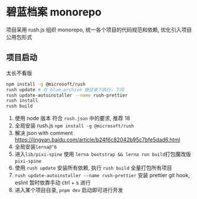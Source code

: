 # 碧蓝档案 monorepo

项目采用 rush.js 组织 monorepo, 统一各个项目的代码规范和依赖, 优化引入项目公用包形式

## 项目启动

太长不看版

```bash
npm install -g @microsoft/rush
rush update # 在 blue-archive 根目录下执行，下同
rush update-autoinstaller --name rush-prettier
rush install
rush build
```

1. 使用 node 版本 符合 `rush.json` 中的要求, 推荐 18
2. 全局安装 rush.js `npm install -g @microsoft/rush`
3. 解决 json with comment https://jingyan.baidu.com/article/b24f6c82042b95c7bfe5dad6.html
4. 全局安装`lerna@^6`
5. 进入`lib/pixi-spine` 使用 `lerna bootstrap && lerna run build`打包魔改版`pixi-spine`
6. 使用 `rush update` 安装所有依赖, 执行 `rush build` 全量打包所有项目
7. `rush update-autoinstaller --name rush-prettier` 安装 prettier git hook, eslint 暂时依靠手动 ctrl + s 进行
8. 进入某个项目目录, `pnpm dev` 启动即可进行开发
